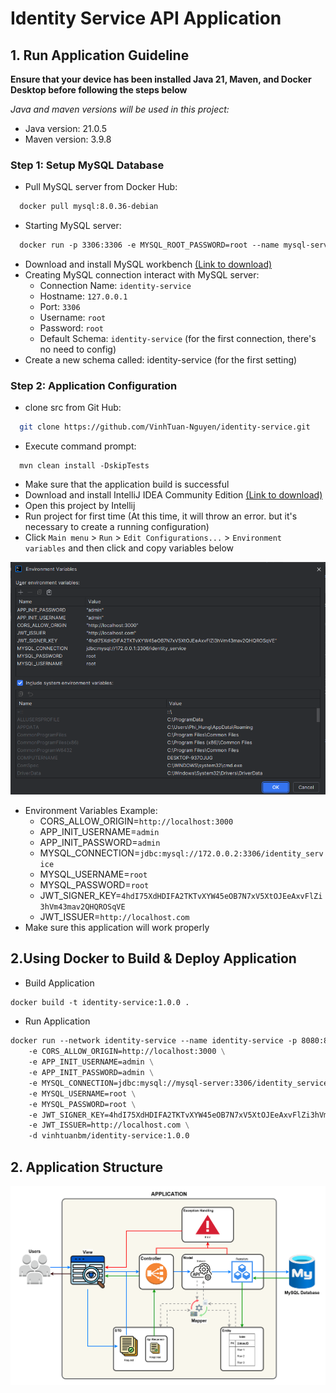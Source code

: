 # Identity Service API Application

## 1. Run Application Guideline
**Ensure that your device has been installed Java 21, Maven, and Docker Desktop before following the steps below**

*Java and maven versions will be used in this project:*
- Java version: 21.0.5
- Maven version: 3.9.8
### Step 1: Setup MySQL Database
- Pull MySQL server from Docker Hub:
```dockerfile
  docker pull mysql:8.0.36-debian
```
- Starting MySQL server:
```dockerfile
  docker run -p 3306:3306 -e MYSQL_ROOT_PASSWORD=root --name mysql-server -t mysql:8.0.36-debian
```
- Download and install MySQL workbench [(Link to download)](https://dev.mysql.com/downloads/workbench/)
- Creating MySQL connection interact with MySQL server:
  + Connection Name: `identity-service`
  + Hostname: `127.0.0.1`
  + Port: `3306`
  + Username: `root`
  + Password: `root`
  + Default Schema: `identity-service` (for the first connection, there's no need to config)
- Create a new schema called: identity-service (for the first setting)

### Step 2: Application Configuration
- clone src from Git Hub:
```bash
  git clone https://github.com/VinhTuan-Nguyen/identity-service.git
```
- Execute command prompt:
```shell
  mvn clean install -DskipTests
```
- Make sure that the application build is successful
- Download and install IntelliJ IDEA Community Edition [(Link to download)](https://www.jetbrains.com/idea/download/?section=windows)
- Open this project by Intellij
- Run project for first time (At this time, it will throw an error. but it's necessary to create a running configuration)
- Click `Main menu` > `Run` > `Edit Configurations...` > `Environment variables` and then click and copy variables below

![Environment Variables Example](guideline/Environment-variables.png)

- Environment Variables Example:
  + CORS_ALLOW_ORIGIN=`http://localhost:3000`
  + APP_INIT_USERNAME=`admin`
  + APP_INIT_PASSWORD=`admin`
  + MYSQL_CONNECTION=`jdbc:mysql://172.0.0.2:3306/identity_service`
  + MYSQL_USERNAME=`root`
  + MYSQL_PASSWORD=`root`
  + JWT_SIGNER_KEY=`4hdI75XdHDIFA2TKTvXYW45eOB7N7xV5XtOJEeAxvFlZi3hVm43mav2QHQROSqVE`
  + JWT_ISSUER=`http://localhost.com`
- Make sure this application will work properly

## 2.Using Docker to Build & Deploy Application
- Build Application
```dockerfile
docker build -t identity-service:1.0.0 .
```
- Run Application
```dockerfile
docker run --network identity-service --name identity-service -p 8080:8080 \
    -e CORS_ALLOW_ORIGIN=http://localhost:3000 \
    -e APP_INIT_USERNAME=admin \
    -e APP_INIT_PASSWORD=admin \
    -e MYSQL_CONNECTION=jdbc:mysql://mysql-server:3306/identity_service \
    -e MYSQL_USERNAME=root \
    -e MYSQL_PASSWORD=root \
    -e JWT_SIGNER_KEY=4hdI75XdHDIFA2TKTvXYW45eOB7N7xV5XtOJEeAxvFlZi3hVm43mav2QHQROSqVE \
    -e JWT_ISSUER=http://localhost.com \
    -d vinhtuanbm/identity-service:1.0.0
```

## 2. Application Structure
![Application Structure](guideline/Identity-Service-API.png)